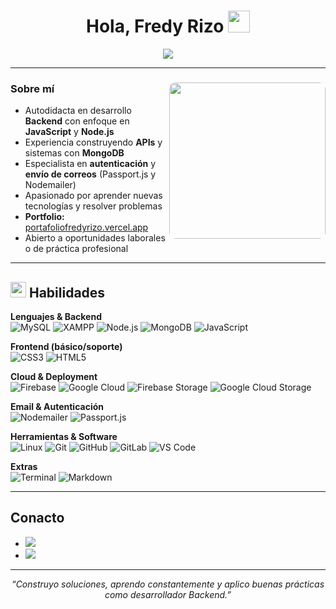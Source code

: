<h1 align="center"><b>Hola, Fredy Rizo</b> <img src="https://media.giphy.com/media/hvRJCLFzcasrR4ia7z/giphy.gif" width="35"></h1>

<p align="center">
<img src="https://readme-typing-svg.herokuapp.com?font=Time+New+Roman&color=cyan&size=25&center=true&vCenter=true&width=700&height=150&lines=Desarrollador%20Backend%20Autodidacta,;Especialista%20en%20Node.js%20y%20MongoDB,;Lenguajes:%20JavaScript,;Backend:%20Node.js%20Express%20Passport.js%20Express-Limit,,;Bases%20de%20Datos:%20MongoDB%20MySQL,;Herramientas:%20Git%20JWT%20Nodemailer%20APIs%20REST,;Metodologias%20Agile/Scrum%20y%20GitFlow%20Buenas%20Practicas">
</p>

---

### **Sobre mí**  <img align="right" src="https://media.giphy.com/media/SWoSkN6DxTszqIKEqv/giphy.gif" width="250" style="border-radius:10px;">

- Autodidacta en desarrollo **Backend** con enfoque en **JavaScript** y **Node.js**  
- Experiencia construyendo **APIs** y sistemas con **MongoDB**  
- Especialista en **autenticación** y **envío de correos** (Passport.js y Nodemailer)  
- Apasionado por aprender nuevas tecnologías y resolver problemas  
- **Portfolio:** [portafoliofredyrizo.vercel.app](https://portafoliofredyrizo.vercel.app)  
- Abierto a oportunidades laborales o de práctica profesional 

---

## <img src="https://media2.giphy.com/media/QssGEmpkyEOhBCb7e1/giphy.gif" width="25"> **Habilidades**

<p align="center">

**Lenguajes & Backend**  
![MySQL](https://img.shields.io/badge/MySQL-%23007ACC.svg?style=for-the-badge&logo=mysql&logoColor=white)
![XAMPP](https://img.shields.io/badge/XAMPP-%23F0DB4F.svg?style=for-the-badge&logo=xampp&logoColor=white)
![Node.js](https://img.shields.io/badge/Node.js-%23339933.svg?style=for-the-badge&logo=node.js&logoColor=white)
![MongoDB](https://img.shields.io/badge/MongoDB-%2347A248.svg?style=for-the-badge&logo=mongodb&logoColor=white)
![JavaScript](https://img.shields.io/badge/JavaScript-%23F7DF1E.svg?style=for-the-badge&logo=javascript&logoColor=black) 


**Frontend (básico/soporte)**  
![CSS3](https://img.shields.io/badge/CSS-%231572B6.svg?style=for-the-badge&logo=css3&logoColor=white)
![HTML5](https://img.shields.io/badge/HTML5-%23E34F26.svg?style=for-the-badge&logo=html5&logoColor=white)

**Cloud & Deployment**  
![Firebase](https://img.shields.io/badge/Firebase-%23FFCA28.svg?style=for-the-badge&logo=firebase&logoColor=black)
![Google Cloud](https://img.shields.io/badge/Google%20Cloud-%234285F4.svg?style=for-the-badge&logo=google-cloud&logoColor=white)
![Firebase Storage](https://img.shields.io/badge/Firebase%20Storage-%23FFCA28.svg?style=for-the-badge&logo=firebase&logoColor=black)
![Google Cloud Storage](https://img.shields.io/badge/Google%20Cloud%20Storage-%234285F4.svg?style=for-the-badge&logo=google-cloud&logoColor=white)

**Email & Autenticación**  
![Nodemailer](https://img.shields.io/badge/Nodemailer-%23007300.svg?style=for-the-badge&logo=nodemailer&logoColor=white)
![Passport.js](https://img.shields.io/badge/Passport.js-%23000000.svg?style=for-the-badge&logo=passport&logoColor=white)

**Herramientas & Software**  
![Linux](https://img.shields.io/badge/Linux-FCC624?style=for-the-badge&logo=linux&logoColor=black)
![Git](https://img.shields.io/badge/git-%23F05033.svg?style=for-the-badge&logo=git&logoColor=white)
![GitHub](https://img.shields.io/badge/github-%23121011.svg?style=for-the-badge&logo=github&logoColor=white)
![GitLab](https://img.shields.io/badge/GitLab-%23FC6D26.svg?style=for-the-badge&logo=gitlab&logoColor=white)
![VS Code](https://img.shields.io/badge/VS%20Code-0078d7.svg?style=for-the-badge&logo=visual-studio-code&logoColor=white)

**Extras**  
![Terminal](https://img.shields.io/badge/Terminal-%23054020?style=for-the-badge&logo=gnu-bash&logoColor=white)
![Markdown](https://img.shields.io/badge/Markdown-%23000000.svg?style=for-the-badge&logo=markdown&logoColor=white)

</p>

---

##  **Conacto**

<div align="left">
<ul>
<li>
<a href="https://www.linkedin.com/in/fredyrizo" target="_blank">
<img src="https://img.shields.io/badge/LinkedIn-%2300acee.svg?style=for-the-badge&logo=linkedin&logoColor=white" />
</a>
</li>
<li>
<a href="mailto:rizofredy5@gmail.com" target="_blank">
<img src="https://img.shields.io/badge/Email-%23EA4335.svg?style=for-the-badge&logo=gmail&logoColor=white" />
</a>
</li>
</ul>
</div>

---

<p align="center">
<em>“Construyo soluciones, aprendo constantemente y aplico buenas prácticas como desarrollador Backend.”</em>
</p>
